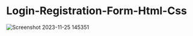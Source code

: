 # Login-Registration-Form-Html-Css
![Screenshot 2023-11-25 145351](https://github.com/Amisha0971/Login-Registration-Form-Html-Css/assets/136344215/1d0d9b4a-4e54-410d-92ba-df5dc55f26cf)
